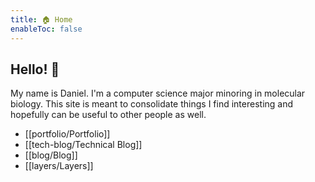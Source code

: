 ```yaml
---
title: 🏠 Home
enableToc: false
---
```

## Hello! 👋
My name is Daniel. I'm a computer science major minoring in molecular biology. This site is meant to consolidate things I find interesting and hopefully can be useful to other people as well. 

- [[portfolio/Portfolio]]
- [[tech-blog/Technical Blog]]
- [[blog/Blog]]
- [[layers/Layers]]

